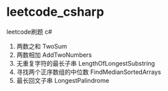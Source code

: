# leetcode_csharp
 leetcode刷题 c#



1. 两数之和	TwoSum
2. 两数相加	AddTwoNumbers
3. 无重复字符的最长子串 LengthOfLongestSubstring
4. 寻找两个正序数组的中位数 FindMedianSortedArrays
5. 最长回文子串 LongestPalindrome
